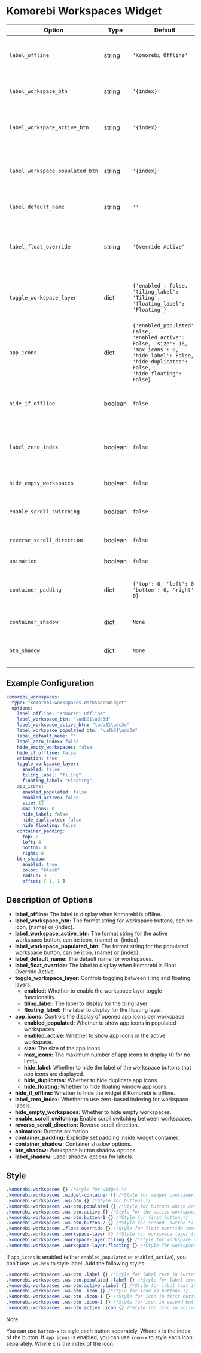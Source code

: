 # Komorebi Workspaces Widget
| Option                     | Type    | Default                  | Description                                                                 |
|----------------------------|---------|--------------------------|-----------------------------------------------------------------------------|
| `label_offline`          | string  | `'Komorebi Offline'`     | The label to display when Komorebi is offline.                              |
| `label_workspace_btn`    | string  | `'{index}'`              | The format string for workspace buttons.                                    |
| `label_workspace_active_btn` | string | `'{index}'`              | The format string for the active workspace button.                          |
| `label_workspace_populated_btn` | string | `'{index}'`              | The format string for the populated workspace button.                          |
| `label_default_name`       | string  | `''`                     | The default name for workspaces.                                            |
| `label_float_override`     | string  | `'Override Active'`                     | The label to display when Komorebi is Float Override Active. |
| `toggle_workspace_layer`  | dict    | `{'enabled': false, 'tiling_label': 'Tiling', 'floating_label': 'Floating'}` | Controls toggling between tiling and floating layers.  |
| `app_icons`    | dict    | `{'enabled_populated': False, 'enabled_active': False, 'size': 16, 'max_icons': 0, 'hide_label': False, 'hide_duplicates': False, 'hide_floating': False}` | Controls the display of opened app icons per workspace. |
| `hide_if_offline`       | boolean | `false`         | Whether to hide the widget if Komorebi is offline.                          |
| `label_zero_index`        | boolean | `false`    | Whether to use zero-based indexing for workspace labels.                    |
| `hide_empty_workspaces`  | boolean | `false`      | Whether to hide empty workspaces.                                           |
| `enable_scroll_switching` | boolean | `false`      | Enable scroll switching between workspaces.                                 |
| `reverse_scroll_direction` | boolean | `false`      | Reverse scroll direction.                                                  |
| `animation`  | boolean | `false`      | Buttons animation.                                           |
| `container_padding`  | dict | `{'top': 0, 'left': 0, 'bottom': 0, 'right': 0}`      | Explicitly set padding inside widget container.
| `container_shadow`      | dict    | `None`                  | Container shadow options.                                |
| `btn_shadow`            | dict    | `None`                  | Workspace button shadow options.                         |

## Example Configuration

```yaml
komorebi_workspaces:
  type: "komorebi.workspaces.WorkspaceWidget"
  options:
    label_offline: "Komorebi Offline"
    label_workspace_btn: "\udb81\udc3d"
    label_workspace_active_btn: "\udb81\udc3e"
    label_workspace_populated_btn: "\udb81\udc3e"
    label_default_name: ""
    label_zero_index: false
    hide_empty_workspaces: false
    hide_if_offline: false
    animation: true
    toggle_workspace_layer:
      enabled: false
      tiling_label: "Tiling"
      floating_label: "Floating"
    app_icons: 
      enabled_populated: false
      enabled_active: false
      size: 12
      max_icons: 0
      hide_label: false
      hide_duplicates: false
      hide_floating: false
    container_padding: 
      top: 0
      left: 8
      bottom: 0
      right: 8
    btn_shadow:
      enabled: true
      color: "black"
      radius: 3
      offset: [ 1, 1 ]
```

## Description of Options
- **label_offline:** The label to display when Komorebi is offline.
- **label_workspace_btn:** The format string for workspace buttons, can be icon, {name} or {index}.
- **label_workspace_active_btn:** The format string for the active workspace button, can be icon, {name} or {index}.
- **label_workspace_populated_btn:** The format string for the populated workspace button, can be icon, {name} or {index}.
- **label_default_name:** The default name for workspaces.
- **label_float_override:** The label to display when Komorebi is Float Override Active.
- **toggle_workspace_layer:** Controls toggling between tiling and floating layers.
  - **enabled:** Whether to enable the workspace layer toggle functionality.
  - **tiling_label:** The label to display for the tiling layer.
  - **floating_label:** The label to display for the floating layer.
- **app_icons:** Controls the display of opened app icons per workspace.
  - **enabled_populated:** Whether to show app icons in populated workspaces.
  - **enabled_active:** Whether to show app icons in the active workspace.
  - **size:** The size of the app icons.
  - **max_icons:** The maximum number of app icons to display (0 for no limit).
  - **hide_label:** Whether to hide the label of the workspace buttons that app icons are displayed.
  - **hide_duplicates:** Whether to hide duplicate app icons.
  - **hide_floating:** Whether to hide floating window app icons.
- **hide_if_offline:** Whether to hide the widget if Komorebi is offline.
- **label_zero_index:** Whether to use zero-based indexing for workspace labels.
- **hide_empty_workspaces:** Whether to hide empty workspaces.
- **enable_scroll_switching:** Enable scroll switching between workspaces.
- **reverse_scroll_direction:** Reverse scroll direction.
- **animation:** Buttons animation.
- **container_padding:** Explicitly set padding inside widget container.
- **container_shadow:** Container shadow options.
- **btn_shadow:** Workspace button shadow options.
- **label_shadow:** Label shadow options for labels.

## Style
```css
.komorebi-workspaces {} /*Style for widget.*/
.komorebi-workspaces .widget-container {} /*Style for widget container.*/
.komorebi-workspaces .ws-btn {} /*Style for buttons.*/
.komorebi-workspaces .ws-btn.populated {} /*Style for buttons which contain window and are not empty.*/
.komorebi-workspaces .ws-btn.active {} /*Style for the active workspace button.*/
.komorebi-workspaces .ws-btn.button-1 {} /*Style for first button.*/
.komorebi-workspaces .ws-btn.button-2 {} /*Style for second  button.*/
.komorebi-workspaces .float-override {} /*Style for float override text and icon.*/
.komorebi-workspaces .workspace-layer {} /*Style for workspace layer text and icon.*/
.komorebi-workspaces .workspace-layer.tiling {} /*Style for workspace layer text and icon when in tiling mode.*/
.komorebi-workspaces .workspace-layer.floating {} /*Style for workspace layer text and icon when in floating mode.*/
```
If `app_icons` is enabled (either `enabled_populated` or `enabled_active`), you can't use `.ws-btn` to style label. Add the following styles:
```css
.komorebi-workspaces .ws-btn .label {} /*Style for label text in buttons.*/
.komorebi-workspaces .ws-btn.populated .label {} /*Style for label text in populated buttons.*/
.komorebi-workspaces .ws-btn.active .label {} /*Style for label text in active buttons.*/
.komorebi-workspaces .ws-btn .icon {} /*Style for icon in buttons.*/
.komorebi-workspaces .ws-btn .icon-1 {} /*Style for icon in first button.*/
.komorebi-workspaces .ws-btn .icon-2 {} /*Style for icon in second button.*/
.komorebi-workspaces .ws-btn.active .icon {} /*Style for icon in active buttons.*/
```

> [!NOTE]  
> You can use `button-x` to style each button separately. Where x is the index of the button.
> If `app_icons` is enabled, you can use `icon-x` to style each icon separately. Where x is the index of the icon.